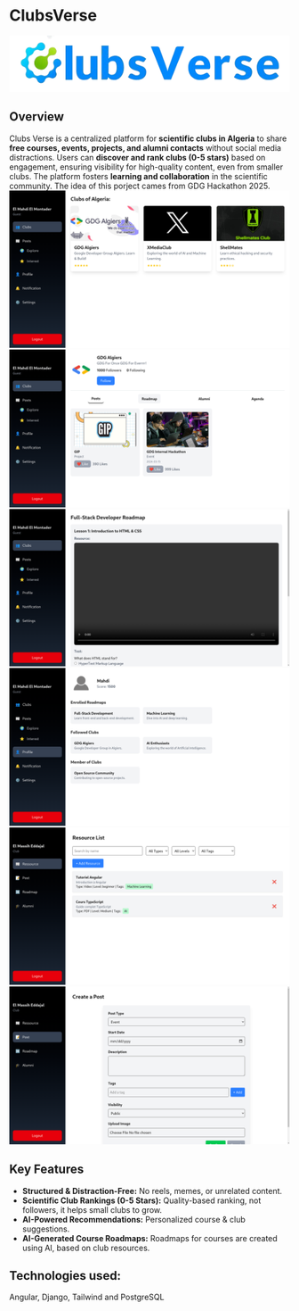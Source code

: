 # ClubsVerse
![logo](assets/logo.png)

## Overview
Clubs Verse is a centralized platform for **scientific clubs in Algeria** to share **free courses, events, projects, and alumni contacts** without social media distractions. Users can **discover and rank clubs (0-5 stars)** based on engagement, ensuring visibility for high-quality content, even from smaller clubs. The platform fosters **learning and collaboration** in the scientific community. 
The idea of this porject cames from GDG Hackathon 2025.
![Clubs](assets/clubs.png)
![Club Profile](assets/club-profile.png)
![Roadmap](assets/roadmap.png)
![Guest Profile](assets/guest-profile.png)
![Add Resource](assets/add-resource.png)
![Add Post](assets/add-post.png)

##  Key Features
- **Structured & Distraction-Free:** No reels, memes, or unrelated content.  
- **Scientific Club Rankings (0-5 Stars):** Quality-based ranking, not followers, it helps small clubs to grow.
- **AI-Powered Recommendations:** Personalized course & club suggestions.
- **AI-Generated Course Roadmaps:** Roadmaps for courses are created using AI, based on club resources.

## Technologies used:
Angular, Django, Tailwind and PostgreSQL